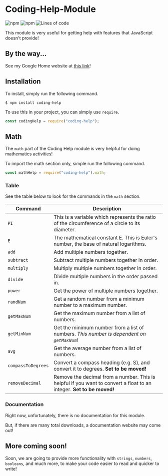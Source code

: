 # Coding-Help-Module

![npm](https://img.shields.io/npm/v/coding-help?color=red&label=npm&logo=version&logoColor=grey)
![npm](https://img.shields.io/npm/dt/coding-help?color=orange&label=downloads&logo=downloads&logoColor=grey)
![Lines of code](https://img.shields.io/tokei/lines/github/arnavthorat78/Coding-Help-Module?color=blue&label=total%20lines&logo=lines&logoColor=grey)

This module is very useful for getting help with features that JavaScript doesn't provide!

## By the way...

See my Google Home website at [this link](https://arnavthorat78.github.io/Google-Home/)!

## Installation

To install, simply run the following command.

```
$ npm install coding-help
```

To use this in your project, you can simply use `require`.

```js
const codingHelp = require("coding-help");
```

## Math

The `math` part of the Coding Help module is very helpful for doing mathematics activities!

To import the math section only, simple run the following command.

```js
const mathHelp = require("coding-help").math;
```

### Table

See the table below to look for the commands in the `math` section.

| Command            | Description                                                                                                          |
| ------------------ | -------------------------------------------------------------------------------------------------------------------- |
| `PI`               | This is a variable which represents the ratio of the circumference of a circle to its diameter.                      |
| `E`                | The mathematical constant E. This is Euler's number, the base of natural logarithms.                                 |
| `add`              | Add multiple numbers together.                                                                                       |
| `subtract`         | Subtract multiple numbers together in order.                                                                         |
| `multiply`         | Multiply multiple numbers together in order.                                                                         |
| `divide`           | Divide multiple numbers in the order passed in.                                                                      |
| `power`            | Get the power of multiple numbers together.                                                                          |
| `randNum`          | Get a random number from a minimum number to a maximum number.                                                       |
| `getMaxNum`        | Get the maximum number from a list of numbers.                                                                       |
| `getMinNum`        | Get the minimum number from a list of numbers. _This number is dependent on `getMaxNum`!_                            |
| `avg`              | Get the average number from a list of numbers.                                                                       |
| `compassToDegrees` | Convert a compass heading (e.g. S), and convert it to degrees. **Set to be moved!**                                  |
| `removeDecimal`    | Remove the decimal from a number. This is helpful if you want to convert a float to an integer. **Set to be moved!** |

### Documentation

Right now, unfortunately, there is no documentation for this module.

But, if there are many total downloads, a documentation website may come out!

## More coming soon!

Soon, we are going to provide more functionality with `strings`, `numbers`, `booleans`, and much more, to make your code easier to read and quicker to write!
